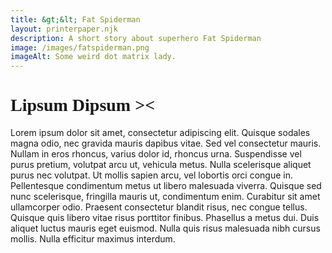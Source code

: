 ```yaml
---
title: &gt;&lt; Fat Spiderman
layout: printerpaper.njk
description: A short story about superhero Fat Spiderman
image: /images/fatspiderman.png
imageAlt: Some weird dot matrix lady.
---
```


<h1 style="font-family: high_speedregular;"> Lipsum Dipsum &gt;&lt;</h1>
Lorem ipsum dolor sit amet, consectetur adipiscing elit. Quisque sodales magna odio, nec gravida mauris dapibus vitae. Sed vel consectetur mauris. Nullam in eros rhoncus, varius dolor id, rhoncus urna. Suspendisse vel purus pretium, volutpat arcu ut, vehicula metus. Nulla scelerisque aliquet purus nec volutpat. Ut mollis sapien arcu, vel lobortis orci congue in. Pellentesque condimentum metus ut libero malesuada viverra. Quisque sed nunc scelerisque, fringilla mauris ut, condimentum enim. Curabitur sit amet ullamcorper odio. Praesent consectetur blandit risus, nec congue tellus. Quisque quis libero vitae risus porttitor finibus. Phasellus a metus dui. Duis aliquet luctus mauris eget euismod. Nulla quis risus malesuada nibh cursus mollis. Nulla efficitur maximus interdum.
